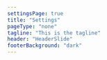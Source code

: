 ```yaml
---
settingsPage: true
title: "Settings"
pageType: "none"
tagline: "This is the tagline"
header: "HeaderSlide"
footerBackground: "dark"
---
```


